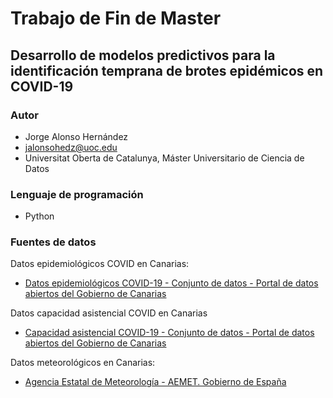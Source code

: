 # Trabajo de Fin de Master
## Desarrollo de modelos predictivos para la identificación temprana de brotes epidémicos en COVID-19

### Autor

* Jorge Alonso Hernández
* jalonsohedz@uoc.edu
* Universitat Oberta de Catalunya, Máster Universitario de Ciencia de Datos

### Lenguaje de programación

* Python

### Fuentes de datos

Datos epidemiológicos COVID en Canarias:

* [Datos epidemiológicos COVID-19 - Conjunto de datos - Portal de datos abiertos del Gobierno de Canarias](https://datos.canarias.es/catalogos/general/dataset/datos-epidemiologicos-covid-19)

Datos capacidad asistencial COVID en Canarias

* [Capacidad asistencial COVID-19 - Conjunto de datos - Portal de datos abiertos del Gobierno de Canarias](https://datos.canarias.es/catalogos/general/dataset/capacidad-asistencial-covid-19)

Datos meteorológicos en Canarias:

* [Agencia Estatal de Meteorología - AEMET. Gobierno de España](https://www.aemet.es/es/portada)

